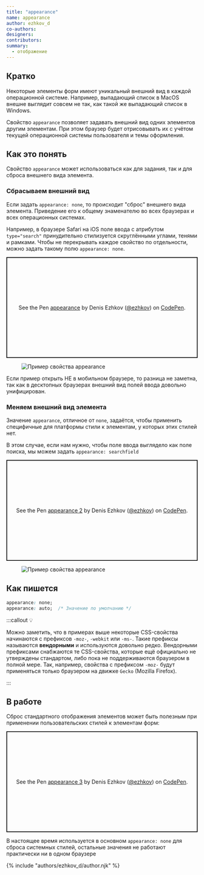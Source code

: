 ```yaml
---
title: "appearance"
name: appearance
author: ezhkov_d
co-authors:
designers:
contributors:
summary:
  - отображение
---
```


## Кратко

Некоторые элементы форм имеют уникальный внешний вид в каждой операционной системе. Например, выпадающий список в MacOS внешне выглядит совсем не так, как такой же выпадающий список в Windows.

Свойство `appearance` позволяет задавать внешний вид одних элементов другим элементам. При этом браузер будет отрисовывать их с учётом текущей операционной системы пользователя и темы оформления.

## Как это понять

Свойство `appearance` может использоваться как для задания, так и для сброса внешнего вида элемента.

### Сбрасываем внешний вид

Если задать `appearance: none`, то происходит "сброс" внешнего вида элемента. Приведение его к общему знаменателю во всех браузерах и всех операционных системах.

Например, в браузере Safari на iOS поле ввода с атрибутом `type="search"` принудительно стилизуется скруглёнными углами, тенями и рамками. Чтобы не перекрывать каждое свойство по отдельности, можно задать такому полю `appearance: none`.

<p class="codepen" data-height="265" data-theme-id="light" data-default-tab="css,result" data-user="ezhkov" data-slug-hash="wvoBLXP" style="height: 265px; box-sizing: border-box; display: flex; align-items: center; justify-content: center; border: 2px solid; margin: 1em 0; padding: 1em;" data-pen-title="appearance">
  <span>See the Pen <a href="https://codepen.io/ezhkov/pen/wvoBLXP">
  appearance</a> by Denis Ezhkov (<a href="https://codepen.io/ezhkov">@ezhkov</a>)
  on <a href="https://codepen.io">CodePen</a>.</span>
</p>

<figure>
  <img src="/assets/images/posts/appearance/search.png" alt="Пример свойства appearance">
</figure>

Если пример открыть НЕ в мобильном браузере, то разница не заметна, так как в десктопных браузерах внешний вид полей ввода довольно унифицирован.

### Меняем внешний вид элемента

Значение `appearance`, отличное от `none`, задаётся, чтобы применить специфичные для платформы стили к элементам, у которых этих стилей нет.

В этом случае, если нам нужно, чтобы поле ввода выглядело как поле поиска, мы можем задать `appearance: searchfield`

<p class="codepen" data-height="265" data-theme-id="light" data-default-tab="css,result" data-user="ezhkov" data-slug-hash="abBzezO" style="height: 265px; box-sizing: border-box; display: flex; align-items: center; justify-content: center; border: 2px solid; margin: 1em 0; padding: 1em;" data-pen-title="appearance 2">
  <span>See the Pen <a href="https://codepen.io/ezhkov/pen/abBzezO">
  appearance 2</a> by Denis Ezhkov (<a href="https://codepen.io/ezhkov">@ezhkov</a>)
  on <a href="https://codepen.io">CodePen</a>.</span>
</p>

<figure>
  <img src="/assets/images/posts/appearance/search2.png" alt="Пример свойства appearance">
</figure>

## Как пишется

```css
appearance: none;
appearance: auto;  /* Значение по умолчанию */
```

:::callout 💡

Можно заметить, что в примерах выше некоторые CSS-свойства начинаются с префиксов `-moz-`, `-webkit` или `-ms-`. Такие префиксы называются **вендорными** и используются довольно редко. Вендорными префиксами снабжаются те CSS-свойства, которые ещё официально не утверждены стандартом, либо пока не поддерживаются браузером в полной мере. Так, например, свойства с префиксом `-moz-` будут применяться только браузером на движке `Gecko` (Mozilla Firefox).

:::

## В работе

Сброс стандартного отображения элементов может быть полезным при применении пользовательских стилей к элементам форм:

<p class="codepen" data-height="265" data-theme-id="light" data-default-tab="html,result" data-user="ezhkov" data-slug-hash="eYBmqWm" style="height: 265px; box-sizing: border-box; display: flex; align-items: center; justify-content: center; border: 2px solid; margin: 1em 0; padding: 1em;" data-pen-title="appearance 3">
  <span>See the Pen <a href="https://codepen.io/ezhkov/pen/eYBmqWm">
  appearance 3</a> by Denis Ezhkov (<a href="https://codepen.io/ezhkov">@ezhkov</a>)
  on <a href="https://codepen.io">CodePen</a>.</span>
</p>

<script async src="https://cpwebassets.codepen.io/assets/embed/ei.js"></script>

В настоящее время используется в основном `appearance: none` для сброса системных стилей, остальные значения не работают практически ни в одном браузере

{% include "authors/ezhkov_d/author.njk" %}
